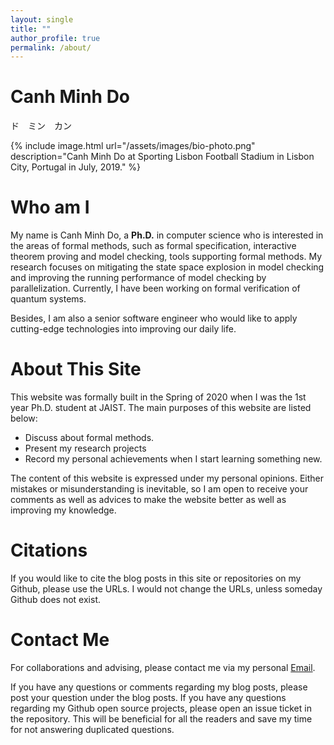 ```yaml
---
layout: single
title: ""
author_profile: true
permalink: /about/
---
```

# Canh Minh Do
ド　ミン　カン
<!-- ![Canh Minh Do at Sporting Lisbon Football Stadium in Lisbon City, Portugal](/assets/images/bio-photo.png) -->
{% include image.html url="/assets/images/bio-photo.png"
description="Canh Minh Do at Sporting Lisbon Football Stadium in Lisbon City, Portugal in July, 2019." %}

# Who am I

My name is Canh Minh Do, a **Ph.D.** in computer science who is interested in the areas of formal methods,
such as formal specification, interactive theorem proving and model checking, tools supporting
formal methods. My research focuses on mitigating the state space explosion in model checking and improving the running performance of model checking by parallelization. Currently, I have been working on formal verification of quantum systems.

Besides, I am also a senior software engineer who would like to apply cutting-edge technologies into improving our daily life.

# About This Site
This website was formally built in the Spring of 2020 when I was the 1st year Ph.D. student
at JAIST. The main purposes of this website are listed below:
* Discuss about formal methods.
* Present my research projects
* Record my personal achievements when I start learning something new.

The content of this website is expressed under my personal opinions.
Either mistakes or misunderstanding is inevitable, so I am open
to receive your comments as well as advices to make the website better
as well as improving my knowledge.

# Citations
If you would like to cite the blog posts in this site or repositories on my Github,
please use the URLs. I would not change the URLs, unless someday Github does not exist.

# Contact Me

For collaborations and advising, please contact me via my personal [Email](mailto:minhcanh99@gmail.com).

If you have any questions or comments regarding my blog posts, please post your question under the blog
posts. If you have any questions regarding my Github open source projects, please open an issue ticket in
the repository. This will be beneficial for all the readers and save my time for not answering duplicated
questions.
